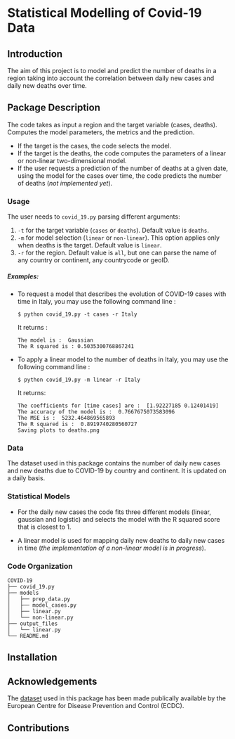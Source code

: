 # Statistical Modelling of Covid-19 Data

## Introduction

The aim of this project is to model and predict the number of deaths in a region taking into account the correlation between daily new cases and daily new deaths over time.

## Package Description

The code takes as input a region and the target variable (cases, deaths). Computes the model parameters, the metrics and the prediction.  
* If the target is the cases, the code selects the model.
* If the target is the deaths, the code computes the parameters of a linear or non-linear two-dimensional model.
* If the user requests a prediction of the number of deaths at a given date, using the model for the cases over time, the code predicts the number of deaths (*not implemented yet*).

### Usage

The user needs to ``covid_19.py`` parsing different arguments:

1. ``-t`` for the target variable (``cases`` or ``deaths``). Default value is ``deaths``.
2. ``-m`` for model selection (``linear`` or ``non-linear``). This option applies only when deaths is the target. Default value is ``linear``.
3. ``-r`` for the region. Default value is ``all``, but one can parse the name of any country or continent, any countrycode or geoID.  

##### Examples:

* To request a model that describes the evolution of COVID-19 cases with time in Italy, you may use the following command line :

      $ python covid_19.py -t cases -r Italy  
  It returns :

      The model is :  Gaussian
      The R squared is : 0.5035300768867241

* To apply a linear model to the number of deaths in Italy, you may use the following command line :

      $ python covid_19.py -m linear -r Italy
  It returns:

      The coefficients for [time cases] are :  [1.92227185 0.12401419]
      The accuracy of the model is :  0.7667675073583096
      The MSE is :  5232.464869565893
      The R squared is :  0.8919740280560727
      Saving plots to deaths.png


### Data

The dataset used in this package contains the number of daily new cases and new deaths due to COVID-19 by country and continent. It is updated on a daily basis.

### Statistical Models

* For the daily new cases the code fits three different models (linear, gaussian and logistic) and selects the model with the R squared score that is closest to 1.

* A linear model is used for mapping daily new deaths to daily new cases in time (*the implementation of a non-linear model is in progress*).

### Code Organization

```
COVID-19
├── covid_19.py
├── models
│   ├── prep_data.py
│   ├── model_cases.py
│   ├── linear.py
│   └── non-linear.py
├── output_files
│   └── linear.py
└── README.md
```

## Installation


## Acknowledgements

The [dataset](https://www.ecdc.europa.eu/en/publications-data/download-todays-data-geographic-distribution-covid-19-cases-worldwide) used in this package has been made publically available by the European Centre for Disease Prevention and Control (ECDC).

## Contributions
